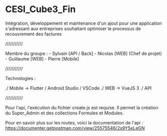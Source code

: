 # CESI_Cube3_Fin

Intégration, développement et maintenance d'un ajout pour une application s'adressant aux entreprises souhaitant optimiser le processus de recouvrement des factures


///////////


Membre du groupe : - Sylvain [API / Back] - Nicolas [WEB] (Chef de projet) - Guillaume [WEB] - Pierre [Mobile]


///////////


Technologies :

./ Mobile -> Flutter / Android Studio / VSCode ./ WEB -> VueJS 3 ./ API


///////////


Pour l'api, l'exécution du fichier create.js est requise.
Il permet la création du Super_Admin et des collections Formules et Modules.

Pour en savoir plus sur les routes, voici la documentation de l'api : 
https://documenter.getpostman.com/view/25575546/2s9Y5eLeGN
